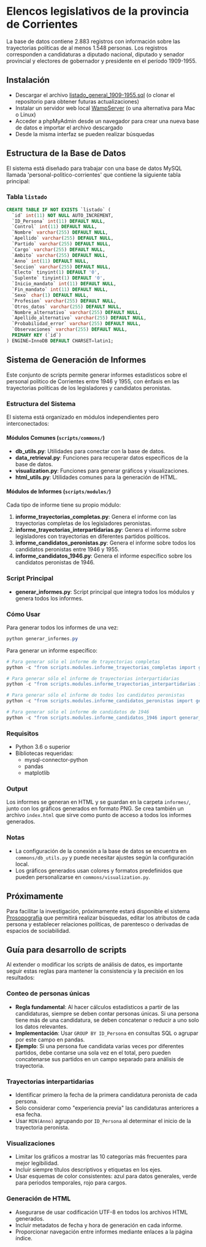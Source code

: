 # Elencos legislativos de la provincia de Corrientes

La base de datos contiene 2.883 registros con información sobre las trayectorias políticas de al menos 1.548 personas. Los registros corresponden a candidaturas a diputado nacional, diputado y senador provincial y electores de gobernador y presidente en el período 1909-1955.

## Instalación

* Descargar el archivo [listado_general_1909-1955.sql](https://github.com/camilokawerin/personal-politico-corrientes/blob/master/listado_general_1909-1955.sql) (o clonar el repositorio para obtener futuras actualizaciones)
* Instalar un servidor web local [WampServer](https://www.wampserver.com/en/) (o una alternativa para Mac o Linux)
* Acceder a phpMyAdmin desde un navegador para crear una nueva base de datos e importar el archivo descargado
* Desde la misma interfaz se pueden realizar búsquedas 

## Estructura de la Base de Datos

El sistema está diseñado para trabajar con una base de datos MySQL llamada 'personal-politico-corrientes' que contiene la siguiente tabla principal:

### Tabla `listado`

```sql
CREATE TABLE IF NOT EXISTS `listado` (
  `id` int(11) NOT NULL AUTO_INCREMENT,
  `ID_Persona` int(11) DEFAULT NULL,
  `Control` int(11) DEFAULT NULL,
  `Nombre` varchar(255) DEFAULT NULL,
  `Apellido` varchar(255) DEFAULT NULL,
  `Partido` varchar(255) DEFAULT NULL,
  `Cargo` varchar(255) DEFAULT NULL,
  `Ambito` varchar(255) DEFAULT NULL,
  `Anno` int(11) DEFAULT NULL,
  `Seccion` varchar(255) DEFAULT NULL,
  `Electo` tinyint(1) DEFAULT '0',
  `Suplente` tinyint(1) DEFAULT '0',
  `Inicio_mandato` int(11) DEFAULT NULL,
  `Fin_mandato` int(11) DEFAULT NULL,
  `Sexo` char(1) DEFAULT NULL,
  `Profesion` varchar(255) DEFAULT NULL,
  `Otros_datos` varchar(255) DEFAULT NULL,
  `Nombre_alternativo` varchar(255) DEFAULT NULL,
  `Apellido_alternativo` varchar(255) DEFAULT NULL,
  `Probabilidad_error` varchar(255) DEFAULT NULL,
  `Observaciones` varchar(255) DEFAULT NULL,
  PRIMARY KEY (`id`)
) ENGINE=InnoDB DEFAULT CHARSET=latin1;
```

## Sistema de Generación de Informes

Este conjunto de scripts permite generar informes estadísticos sobre el personal político de Corrientes entre 1946 y 1955, con énfasis en las trayectorias políticas de los legisladores y candidatos peronistas.

### Estructura del Sistema

El sistema está organizado en módulos independientes pero interconectados:

#### Módulos Comunes (`scripts/commons/`)

- **db_utils.py**: Utilidades para conectar con la base de datos.
- **data_retrieval.py**: Funciones para recuperar datos específicos de la base de datos.
- **visualization.py**: Funciones para generar gráficos y visualizaciones.
- **html_utils.py**: Utilidades comunes para la generación de HTML.

#### Módulos de Informes (`scripts/modules/`)

Cada tipo de informe tiene su propio módulo:

1. **informe_trayectorias_completas.py**: Genera el informe con las trayectorias completas de los legisladores peronistas.
2. **informe_trayectorias_interpartidarias.py**: Genera el informe sobre legisladores con trayectorias en diferentes partidos políticos.
3. **informe_candidatos_peronistas.py**: Genera el informe sobre todos los candidatos peronistas entre 1946 y 1955.
4. **informe_candidatos_1946.py**: Genera el informe específico sobre los candidatos peronistas de 1946.

### Script Principal

- **generar_informes.py**: Script principal que integra todos los módulos y genera todos los informes.

### Cómo Usar

Para generar todos los informes de una vez:

```powershell
python generar_informes.py
```

Para generar un informe específico:

```powershell
# Para generar sólo el informe de trayectorias completas
python -c "from scripts.modules.informe_trayectorias_completas import generar_informe_trayectorias_completas; generar_informe_trayectorias_completas()"

# Para generar sólo el informe de trayectorias interpartidarias
python -c "from scripts.modules.informe_trayectorias_interpartidarias import generar_informe_trayectorias_interpartidarias; generar_informe_trayectorias_interpartidarias()"

# Para generar sólo el informe de todos los candidatos peronistas
python -c "from scripts.modules.informe_candidatos_peronistas import generar_informe_candidatos_peronistas; generar_informe_candidatos_peronistas()"

# Para generar sólo el informe de candidatos de 1946
python -c "from scripts.modules.informe_candidatos_1946 import generar_informe_candidatos_1946; generar_informe_candidatos_1946()"
```

### Requisitos

- Python 3.6 o superior
- Bibliotecas requeridas:
  - mysql-connector-python
  - pandas
  - matplotlib

### Output

Los informes se generan en HTML y se guardan en la carpeta `informes/`, junto con los gráficos generados en formato PNG. Se crea también un archivo `index.html` que sirve como punto de acceso a todos los informes generados.

### Notas

- La configuración de la conexión a la base de datos se encuentra en `commons/db_utils.py` y puede necesitar ajustes según la configuración local.
- Los gráficos generados usan colores y formatos predefinidos que pueden personalizarse en `commons/visualization.py`.

## Próximamente

Para facilitar la investigación, próximamente estará disponible el sistema [Prosopografia](https://github.com/camilokawerin/prosopografia) que permitirá realizar búsquedas, editar los atributos de cada persona y establecer relaciones políticas, de parentesco o derivadas de espacios de sociabilidad.

## Guía para desarrollo de scripts

Al extender o modificar los scripts de análisis de datos, es importante seguir estas reglas para mantener la consistencia y la precisión en los resultados:

### Conteo de personas únicas

- **Regla fundamental**: Al hacer cálculos estadísticos a partir de las candidaturas, siempre se deben contar personas únicas. Si una persona tiene más de una candidatura, se deben concatenar o reducir a uno solo los datos relevantes.
- **Implementación**: Usar `GROUP BY ID_Persona` en consultas SQL o agrupar por este campo en pandas.
- **Ejemplo**: Si una persona fue candidata varias veces por diferentes partidos, debe contarse una sola vez en el total, pero pueden concatenarse sus partidos en un campo separado para análisis de trayectoria.

### Trayectorias interpartidarias

- Identificar primero la fecha de la primera candidatura peronista de cada persona.
- Solo considerar como "experiencia previa" las candidaturas anteriores a esa fecha.
- Usar `MIN(Anno)` agrupando por `ID_Persona` al determinar el inicio de la trayectoria peronista.

### Visualizaciones

- Limitar los gráficos a mostrar las 10 categorías más frecuentes para mejor legibilidad.
- Incluir siempre títulos descriptivos y etiquetas en los ejes.
- Usar esquemas de color consistentes: azul para datos generales, verde para periodos temporales, rojo para cargos.

### Generación de HTML

- Asegurarse de usar codificación UTF-8 en todos los archivos HTML generados.
- Incluir metadatos de fecha y hora de generación en cada informe.
- Proporcionar navegación entre informes mediante enlaces a la página índice.
